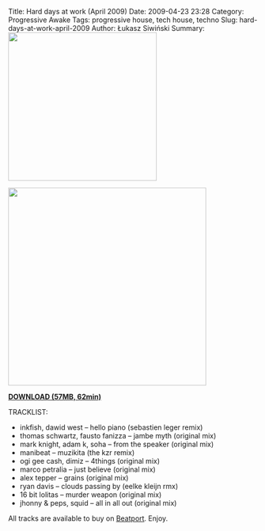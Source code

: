 Title: Hard days at work (April 2009)
Date: 2009-04-23 23:28
Category: Progressive Awake
Tags: progressive house, tech house, techno 
Slug: hard-days-at-work-april-2009
Author: Łukasz Siwiński
Summary: <img width="300" src="https://drive.google.com/uc?export=download&id=0B1aIvu0NI6o4THAxbEh1MVBuZXc" />

<!-- ### IMAGE ### -->
<a href ="https://drive.google.com/uc?export=download&id=0B_4_ynm06YZIdnpnVlJOV25tSEU" 
    title="DOWNLOAD" target="_blank">
    <img width="400" src="https://drive.google.com/uc?export=download&id=0B1aIvu0NI6o4THAxbEh1MVBuZXc" />
</a>

<a href ="https://drive.google.com/file/d/0B_4_ynm06YZIdnpnVlJOV25tSEU/edit?usp=sharing" 
    title="Progressive Awake - Hard days at work (April 2009)" target="_blank">
**DOWNLOAD (57MB, 62min)**
</a>

TRACKLIST:  

* inkfish, dawid west – hello piano (sebastien leger remix)
* thomas schwartz, fausto fanizza – jambe myth (original mix)
* mark knight, adam k, soha – from the speaker (original mix)
* manibeat – muzikita (the kzr remix)
* ogi gee cash, dimiz – 4things (original mix)
* marco petralia – just believe (original mix)
* alex tepper – grains (original mix)
* ryan davis – clouds passing by (eelke kleijn rmx)
* 16 bit lolitas – murder weapon (original mix)
* jhonny & peps, squid – all in all out (original mix)

All tracks are available to buy on <a href="http://beatport.com" target="_blank">Beatport</a>.
Enjoy.